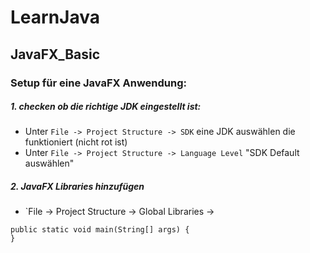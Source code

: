 # LearnJava



## JavaFX_Basic

### Setup für eine JavaFX Anwendung:
##### 1. checken ob die richtige JDK eingestellt ist:
- Unter `File -> Project Structure -> SDK` eine JDK auswählen die funktioniert (nicht rot ist)
- Unter `File -> Project Structure -> Language Level` "SDK Default auswählen"

##### 2. JavaFX Libraries hinzufügen
- `File -> Project Structure -> Global Libraries -> 

```
public static void main(String[] args) {
}
```
